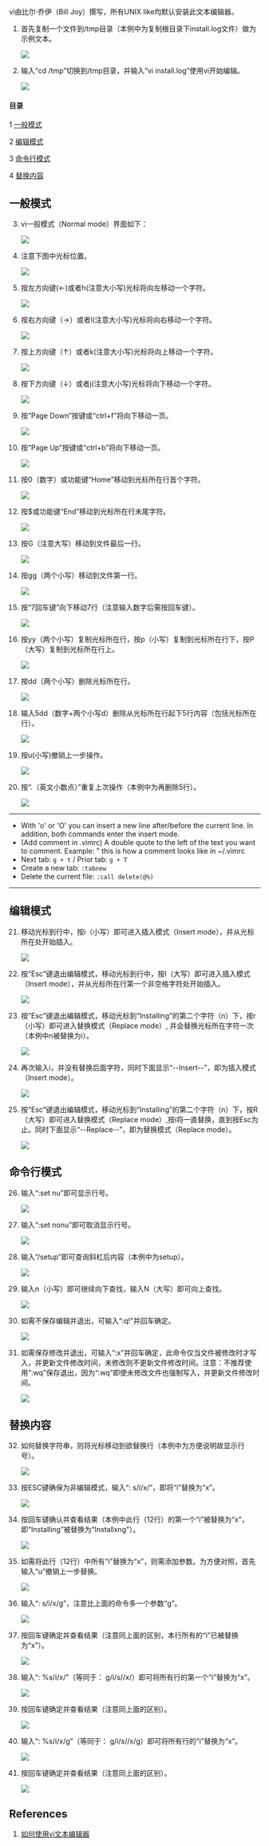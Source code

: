 vi由比尔·乔伊（Bill Joy）撰写，所有UNIX like均默认安装此文本编辑器。

1. 首先复制一个文件到/tmp目录（本例中为复制根目录下install.log文件）做为示例文本。
	
	![](img/vi/fig1.png?raw=true)

2. 输入“cd /tmp”切换到/tmp目录，并输入“vi install.log”使用vi开始编辑。
	
	![](img/vi/fig2.png?raw=true)

#### 目录
1 [一般模式](#一般模式)

2	[编辑模式](#编辑模式)

3	[命令行模式](#命令行模式)

4	[替换内容](#替换内容)

## 一般模式

3. vi一般模式（Normal mode）界面如下：

	![](img/vi/fig3.png?raw=true)

4. 注意下图中光标位置。

	![](img/vi/fig4.png?raw=true)

5. 按左方向键(←)或者h(注意大小写)光标将向左移动一个字符。

	![](img/vi/fig5.png?raw=true)

6. 按右方向键（→）或者l(注意大小写)光标将向右移动一个字符。

	![](img/vi/fig6.png?raw=true)

7. 按上方向键（↑）或者k(注意大小写)光标将向上移动一个字符。

	![](img/vi/fig7.png?raw=true)

8. 按下方向键（↓）或者j(注意大小写)光标将向下移动一个字符。

	![](img/vi/fig8.png?raw=true)

9. 按“Page Down”按键或“ctrl+f”将向下移动一页。

	![](img/vi/fig9.png?raw=true)

10. 按“Page Up”按键或“ctrl+b”将向下移动一页。

	![](img/vi/fig10.png?raw=true)

11. 按0（数字）或功能键“Home”移动到光标所在行首个字符。

	![](img/vi/fig11.png?raw=true)

12. 按$或功能键“End”移动到光标所在行末尾字符。

	![](img/vi/fig12.png?raw=true)

13. 按G（注意大写）移动到文件最后一行。

	![](img/vi/fig13.png?raw=true)

14. 按gg（两个小写）移动到文件第一行。

	![](img/vi/fig14.png?raw=true)

15. 按“7回车键”向下移动7行（注意输入数字后需按回车键）。

	![](img/vi/fig15.png?raw=true)

16. 按yy（两个小写）复制光标所在行，按p（小写）复制到光标所在行下，按P（大写）复制到光标所在行上。

	![](img/vi/fig16.png?raw=true)

17. 按dd（两个小写）删除光标所在行。

	![](img/vi/fig17.png?raw=true)

18. 输入5dd（数字+两个小写d）删除从光标所在行起下5行内容（包括光标所在行）。

	![](img/vi/fig19.png?raw=true)

19. 按u(小写)撤销上一步操作。

	![](img/vi/fig18.png?raw=true)

20. 按“.（英文小数点）”重复上次操作（本例中为再删除5行）。

	![](img/vi/fig20.png?raw=true)

---

- With 'o' or 'O' you can insert a new line after/before the current line. In addition, both commands enter the insert mode.
- (Add comment in .vimrc) A double quote to the left of the text you want to comment. Example:  " this is how a comment looks like in ~/.vimrc
- Next tab: `g + t` / Prior tab: `g + T`
- Create a new tab: `:tabnew`
- Delete the current file: `:call delete(@%)`

---

## 编辑模式

21. 移动光标到行中，按i（小写）即可进入插入模式（Insert mode），并从光标所在处开始插入。

	![](img/vi/fig21.png?raw=true)

22. 按“Esc”键退出编辑模式，移动光标到行中，按I（大写）即可进入插入模式（Insert mode），并从光标所在行第一个非空格字符处开始插入。

	![](img/vi/fig22.png?raw=true)

23. 按“Esc”键退出编辑模式，移动光标到“Installing”的第二个字符（n）下，按r（小写）即可进入替换模式（Replace mode）, 并会替换光标所在字符一次（本例中n被替换为i）。

	![](img/vi/fig23.png?raw=true)

24. 再次输入i，并没有替换后面字符，同时下面显示“--Insert--”，即为插入模式（Insert mode）。

	![](img/vi/fig24.png?raw=true)

25. 按“Esc”键退出编辑模式，移动光标到“Installing”的第二个字符（n）下，按R（大写）即可进入替换模式（Replace mode）,按i将一直替换，直到按Esc为止。同时下面显示“--Replace--”，即为替换模式（Replace mode）。

	![](img/vi/fig25.png?raw=true)

## 命令行模式

26. 输入“:set nu”即可显示行号。

	![](img/vi/fig26.png?raw=true)

27. 输入“:set nonu”即可取消显示行号。

	![](img/vi/fig27.png?raw=true)

28. 输入“/setup”即可查询斜杠后内容（本例中为setup）。

	![](img/vi/fig28.png?raw=true)

29. 输入n（小写）即可继续向下查找，输入N（大写）即可向上查找。

	![](img/vi/fig29.png?raw=true)

30. 如需不保存编辑并退出，可输入“:q!”并回车确定。

	![](img/vi/fig30.png?raw=true)

31. 如需保存修改并退出，可输入“:x”并回车确定，此命令仅当文件被修改时才写入，并更新文件修改时间，未修改则不更新文件修改时间。注意：不推荐使用“:wq”保存退出，因为“:wq”即使未修改文件也强制写入，并更新文件修改时间。

	![](img/vi/fig31.png?raw=true)

## 替换内容

32. 如何替换字符串，则将光标移动到欲替换行（本例中为方便说明故显示行号）。

	![](img/vi/fig32.png?raw=true)

33. 按ESC键确保为非编辑模式，输入“: s/i/x/”，即将“i”替换为“x”。

	![](img/vi/fig33.png?raw=true)

34. 按回车键确认并查看结果（本例中此行（12行）的第一个“i”被替换为“x”，即“Installing”被替换为“Installxng”）。

	![](img/vi/fig34.png?raw=true)

35. 如需将此行（12行）中所有“i”替换为“x”，则需添加参数。为方便对照，首先输入“u”撤销上一步替换。

	![](img/vi/fig35.png?raw=true)

36. 输入“: s/i/x/g”，注意比上面的命令多一个参数“g”。

	![](img/vi/fig36.png?raw=true)

37. 按回车键确定并查看结果（注意同上面的区别，本行所有的“i”已被替换为“x”）。

	![](img/vi/fig37.png?raw=true)

38. 输入“: %s/i/x/”（等同于： g/i/s//x/）即可将所有行的第一个“i”替换为“x”。

	![](img/vi/fig38.png?raw=true)

39. 按回车键确定并查看结果（注意同上面的区别）。

	![](img/vi/fig39.png?raw=true)

40. 输入“: %s/i/x/g”（等同于： g/i/s//x/g）即可将所有行的“i”替换为“x”。

	![](img/vi/fig40.png?raw=true)

41. 按回车键确定并查看结果（注意同上面的区别）。

	![](img/vi/fig41.png?raw=true)

## References

1. [如何使用vi文本编辑器](https://www.ytyzx.org/index.php?title=%E5%A6%82%E4%BD%95%E4%BD%BF%E7%94%A8vi%E6%96%87%E6%9C%AC%E7%BC%96%E8%BE%91%E5%99%A8&variant=zh-hans)
<!--stackedit_data:
eyJoaXN0b3J5IjpbLTE3MTI4OTU0NTBdfQ==
-->
